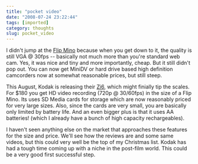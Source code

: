 ```yaml
---
title: "pocket video"
date: "2008-07-24 23:22:44"
tags: [imported]
category: thoughts
slug: pocket_video
---
```

	
I didn't jump at the <a href="http://www.theflip.com/products_flip_mino.shtml#scene=sceneMain">Flip Mino</a> because when you get down to it, the quality is still VGA @ 30fps -- basically not much more than you're standard web cam.  Yes, it was nice and tiny and more importantly, cheap.  But it still didn't pop out.  You can now get MiniDV or hard drive based high definition camcorders now at somewhat reasonable prices, but still steep.

This August, Kodak is releasing their <a href="http://www.kodak.com/eknec/PageQuerier.jhtml?pq-path=9/13061/13063&pq-locale=en_US">Zi6</a>, which might finially tip the scales.  For $180 you get HD video recording (720p @ 30/60fps) in the size of a Flip Mino.  Its uses SD Media cards for storage which are now reasonably priced for very large sizes.  Also, since the cards are very small, you are basically only limited by battery life.  And an even bigger plus is that it uses AA batteries! (which I already have a bunch of high capacity rechargeables).

I haven't seen anything else on the market that approaches these features for the size and price.  We'll see how the reviews are and some same videos, but this could very well be the top of my Christmas list.  Kodak has had a tough time coming up with a niche in the post-film world.  This could be a very good first successful step.
